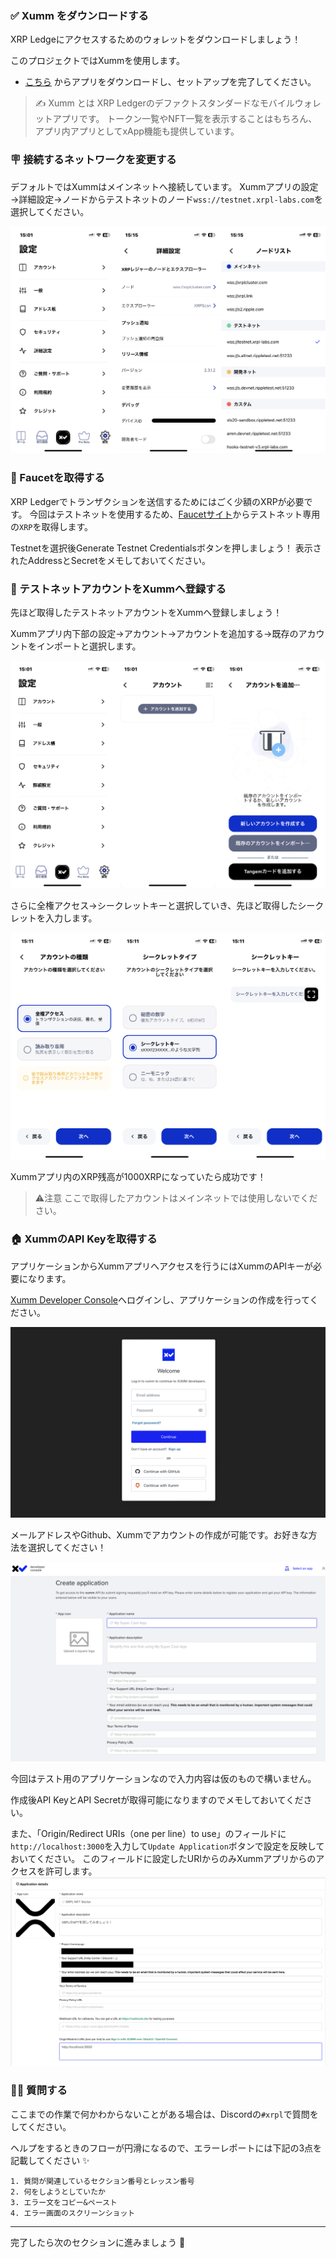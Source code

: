 ### ✅ Xumm をダウンロードする

XRP Ledgeにアクセスするためのウォレットをダウンロードしましょう！

このプロジェクトではXummを使用します。

- [こちら](https://xumm.app) からアプリをダウンロードし、セットアップを完了してください。

> ✍️ Xumm とは
> XRP Ledgerのデファクトスタンダードなモバイルウォレットアプリです。
> トークン一覧やNFT一覧を表示することはもちろん、アプリ内アプリとしてxApp機能も提供しています。

### 🪧 接続するネットワークを変更する

デフォルトではXummはメインネットへ接続しています。
Xummアプリの設定→詳細設定→ノードからテストネットのノード`wss://testnet.xrpl-labs.com`を選択してください。

![](/public/images/XRPL-NFT-Maker/section-1/1_2_1.png)

### 🚰 Faucetを取得する

XRP Ledgerでトランザクションを送信するためにはごく少額のXRPが必要です。
今回はテストネットを使用するため、[Faucetサイト](https://xrpl.org/ja/xrp-testnet-faucet.html)からテストネット専用の`XRP`を取得します。

Testnetを選択後Generate Testnet Credentialsボタンを押しましょう！
表示されたAddressとSecretをメモしておいてください。

### 👤 テストネットアカウントをXummへ登録する

先ほど取得したテストネットアカウントをXummへ登録しましょう！

Xummアプリ内下部の設定→アカウント→アカウントを追加する→既存のアカウントをインポートと選択します。

![](/public/images/XRPL-NFT-Maker/section-1/1_2_2.png)

さらに全権アクセス→シークレットキーと選択していき、先ほど取得したシークレットを入力します。

![](/public/images/XRPL-NFT-Maker/section-1/1_2_3.png)

Xummアプリ内のXRP残高が1000XRPになっていたら成功です！

> ⚠️注意
> ここで取得したアカウントはメインネットでは使用しないでください。

### 🏠 XummのAPI Keyを取得する

アプリケーションからXummアプリへアクセスを行うにはXummのAPIキーが必要になります。

[Xumm Developer Console](https://apps.xumm.dev)へログインし、アプリケーションの作成を行ってください。

![](/public/images/XRPL-NFT-Maker/section-1/1_2_4.png)

メールアドレスやGithub、Xummでアカウントの作成が可能です。お好きな方法を選択してください！

![](/public/images/XRPL-NFT-Maker/section-1/1_2_5.png)

今回はテスト用のアプリケーションなので入力内容は仮のもので構いません。

作成後API KeyとAPI Secretが取得可能になりますのでメモしておいてください。

また、「Origin/Redirect URIs（one per line）to use」のフィールドに`http://localhost:3000`を入力して`Update Application`ボタンで設定を反映しておいてください。
このフィールドに設定したURIからのみXummアプリからのアクセスを許可します。
![](/public/images/XRPL-NFT-Maker/section-1/1_2_6.png)


### 🙋‍♂️ 質問する

ここまでの作業で何かわからないことがある場合は、Discordの`#xrpl`で質問をしてください。

ヘルプをするときのフローが円滑になるので、エラーレポートには下記の3点を記載してください ✨

```text
1. 質問が関連しているセクション番号とレッスン番号
2. 何をしようとしていたか
3. エラー文をコピー&ペースト
4. エラー画面のスクリーンショット
```

---

完了したら次のセクションに進みましょう 🎉
